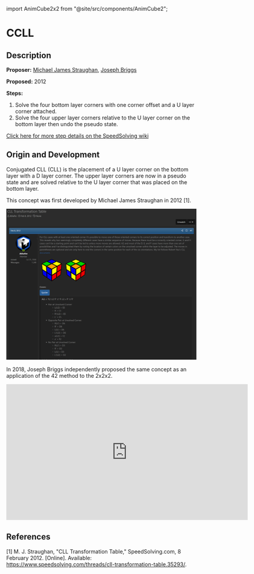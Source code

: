 import AnimCube2x2 from "@site/src/components/AnimCube2";

# CCLL

<AnimCube2x2 params="position=lluuu&scale=6&hint=10&hintborder=1&move=FRUR'U'F'.R'U'&initrevmove=#&facelets=yyyywwwwbbbbggggoooorrrr" width="400px" height="400px" />

## Description

**Proposer:** [Michael James Straughan](CubingContributors/MethodDevelopers.md#straughan-michael-james-athefre), [Joseph Briggs](CubingContributors/MethodDevelopers.md#briggs-joseph-shadowslice)

**Proposed:** 2012

**Steps:**

1. Solve the four bottom layer corners with one corner offset and a U layer corner attached.
2. Solve the four upper layer corners relative to the U layer corner on the bottom layer then undo the pseudo state.

[Click here for more step details on the SpeedSolving wiki](https://www.speedsolving.com/wiki/index.php?title=Conjugated_CxLL)

## Origin and Development

Conjugated CLL (CLL) is the placement of a U layer corner on the bottom layer with a D layer corner. The upper layer corners are now in a pseudo state and are solved relative to the U layer corner that was placed on the bottom layer.

This concept was first developed by Michael James Straughan in 2012 [1].

![](img/CLL/CCLL.png)

In 2018, Joseph Briggs independently proposed the same concept as an application of the 42 method to the 2x2x2.

<iframe width="640" height="360" src="https://www.youtube.com/embed/AJjT5bYknls" frameborder="0" allow="accelerometer; autoplay; encrypted-media; gyroscope; picture-in-picture" allowfullscreen></iframe>

## References

[1] 	M. J. Straughan, "CLL Transformation Table," SpeedSolving.com, 8 February 2012. [Online]. Available: https://www.speedsolving.com/threads/cll-transformation-table.35293/.